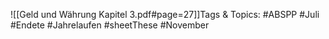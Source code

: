 
![[Geld und Währung Kapitel 3.pdf#page=27]]Tags & Topics:
   #ABSPP
   #Juli
   #Endete
   #Jahrelaufen
   #sheetThese
   #November